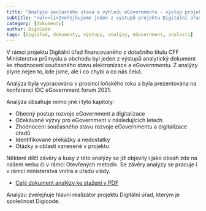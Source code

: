 ```yaml
---
title: "Analýza současného stavu a výhledu eGovernmentu - výstup projektu Digitální úřad"
subtitle: "<ul><li>Zveřejňujeme jeden z výstupů projektu Digitální úřad - analýzu současného stavu EG<li>Analýza obsahuje zhodnocení plnění závazků veřejné správy a co obecně chybí.<li>Obsahuje také přehled toho nejdůležitějšího co nás čeká.</ul>"
category: [dokumenty]
author: DigiCode
tags: [Digiúřad, dokumenty, výstupy, analýzy, eGovernment, znalosti]
---
```


V rámci projektu Digitální úřad financovaného z dotačního titulu CFF Ministerstva průmyslu a obchodu byl jeden z výstupů analytický dokument ke zhodnocení současného stavu elektronizace a eGovernmentu. Z analýzy plyne nejen to, kde jsme, ale i co chybí a co nás čeká.

Analýza byla vypracována v prosinci loňského roku a byla prezentována na konferenci IDC eGovernment forum 2021.

Analýza obsahuje mimo jiné i tyto kapitoly: 


- Obecný postup rozvoje eGovernment a digitalizace
- Očekávané výzvy pro eGovernment v následujících letech
- Zhodnocení současného stavu rozvoje eGovernmentu a digitalizace úřadů
- Identifikované překážky a nedostatky
- Otázky a oblasti vznesené v projektu

Některé dílčí závěry a kusy z této analýzy se již objevily i jako obsah zde na našem webu či v rámci Otevřených metodik. Se závěry analýzy se pracuje i v rámci ministerstva vnitra a úřadu vlády. 

- [Celý dokument analýzy ke stažení v PDF](https://egov.site44.com/pracovni/digiurad-analyza-asis.pdf)

Analýzu zveřejňuje hlavní realizátor projektu Digitální úřad, kterým je společnost Digicode.
